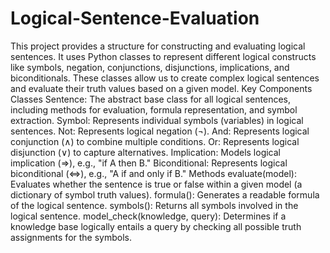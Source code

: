 # Logical-Sentence-Evaluation
This project provides a structure for constructing and evaluating logical sentences. It uses Python classes to represent different logical constructs like symbols, negation, conjunctions, disjunctions, implications, and biconditionals. These classes allow us to create complex logical sentences and evaluate their truth values based on a given model.
Key Components
Classes
Sentence: The abstract base class for all logical sentences, including methods for evaluation, formula representation, and symbol extraction.
Symbol: Represents individual symbols (variables) in logical sentences.
Not: Represents logical negation (¬).
And: Represents logical conjunction (∧) to combine multiple conditions.
Or: Represents logical disjunction (∨) to capture alternatives.
Implication: Models logical implication (=>), e.g., "if A then B."
Biconditional: Represents logical biconditional (<=>), e.g., "A if and only if B."
Methods
evaluate(model): Evaluates whether the sentence is true or false within a given model (a dictionary of symbol truth values).
formula(): Generates a readable formula of the logical sentence.
symbols(): Returns all symbols involved in the logical sentence.
model_check(knowledge, query): Determines if a knowledge base logically entails a query by checking all possible truth assignments for the symbols.
